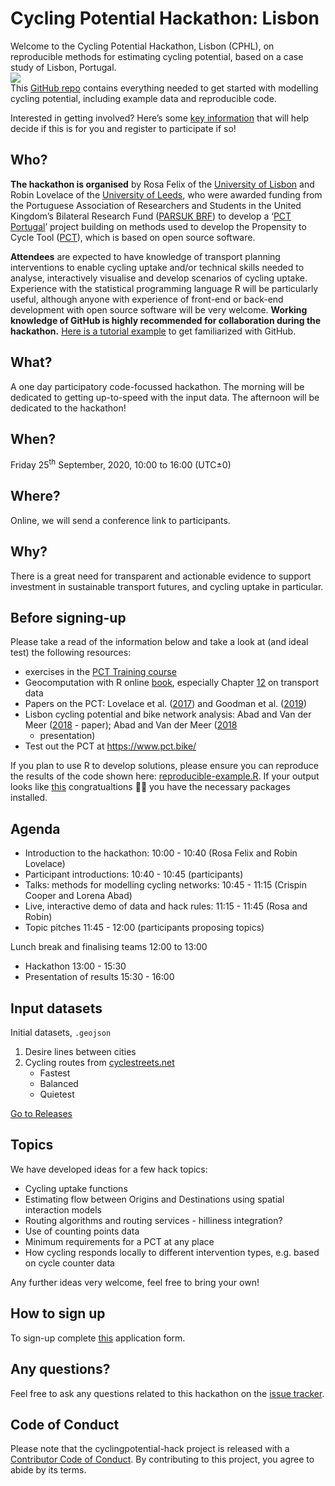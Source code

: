 
<!-- README.md is generated from README.Rmd. Please edit that file -->

# Cycling Potential Hackathon: Lisbon

<!-- badges: start -->

<!-- badges: end -->

Welcome to the Cycling Potential Hackathon, Lisbon (CPHL), on
reproducible methods for estimating cycling potential, based on a case
study of Lisbon, Portugal.  
![](https://user-images.githubusercontent.com/1825120/87960376-21e40a00-caac-11ea-8103-5948dfcd3a25.jpg)  
This [GitHub repo](https://github.com/U-Shift/cyclingpotential-hack)
contains everything needed to get started with modelling cycling
potential, including example data and reproducible code.

Interested in getting involved? Here’s some [key
information](https://en.wikipedia.org/wiki/Five_Ws) that will help
decide if this is for you and register to participate if so\!

## Who?

**The hackathon is organised** by Rosa Felix of the [University of
Lisbon](http://ushift.tecnico.ulisboa.pt/team-rosa-felix/) and Robin
Lovelace of the [University of
Leeds](https://environment.leeds.ac.uk/transport/staff/953/dr-robin-lovelace),
who were awarded funding from the Portuguese Association of Researchers
and Students in the United Kingdom’s Bilateral Research Fund ([PARSUK
BRF](https://en.parsuk.pt/brf)) to develop a ‘[PCT
Portugal](http://ushift.tecnico.ulisboa.pt/pct-portugal/)’ project
building on methods used to develop the Propensity to Cycle Tool
([PCT](https://www.pct.bike/)), which is based on open source software.

**Attendees** are expected to have knowledge of transport planning
interventions to enable cycling uptake and/or technical skills needed to
analyse, interactively visualise and develop scenarios of cycling
uptake. Experience with the statistical programming language R will be
particularly useful, although anyone with experience of front-end or
back-end development with open source software will be very welcome.
**Working knowledge of GitHub is highly recommended for collaboration
during the hackathon.** [Here is a tutorial
example](https://www.youtube.com/watch?v=iv8rSLsi1xo) to get
familiarized with GitHub.

## What?

A one day participatory code-focussed hackathon. The morning will be
dedicated to getting up-to-speed with the input data. The afternoon will
be dedicated to the hackathon\!

## When?

Friday 25<sup>th</sup> September, 2020, 10:00 to 16:00 (UTC±0)

## Where?

Online, we will send a conference link to participants.

## Why?

There is a great need for transparent and actionable evidence to support
investment in sustainable transport futures, and cycling uptake in
particular.

## Before signing-up

Please take a read of the information below and take a look at (and
ideal test) the following resources:

  - exercises in the [PCT Training
    course](https://itsleeds.github.io/pct/articles/pct_training.html)
  - Geocomputation with R online
    [book](https://geocompr.robinlovelace.net/), especially Chapter
    [12](https://geocompr.robinlovelace.net/transport.html) on transport
    data
  - Papers on the PCT: Lovelace et
    al. ([2017](https://doi.org/10.5198/jtlu.2016.862)) and Goodman et
    al. ([2019](https://doi.org/10.1016/j.jth.2019.01.008))
  - Lisbon cycling potential and bike network analysis: Abad and Van der
    Meer ([2018](https://doi.org/10.3390/info9110287) - paper); Abad and
    Van der Meer
    ([2018](https://github.com/GeoTecINIT/OpenData4OpenCities/blob/master/Presentations/AGILE_2018_Presentation_Abad-vdMeer.pdf)
    - presentation)  
  - Test out the PCT at <https://www.pct.bike/>

If you plan to use R to develop solutions, please ensure you can
reproduce the results of the code shown here:
[reproducible-example.R](https://github.com/U-Shift/cyclingpotential-hack/blob/master/code/reproducible-example.R).
If your output looks like
[this](https://github.com/U-Shift/cyclingpotential-hack/blob/master/reproducible-example.md)
congratualtions :tada:🎉 you have the necessary packages installed.

## Agenda

  - Introduction to the hackathon: 10:00 - 10:40 (Rosa Felix and Robin
    Lovelace)
    <!-- How we started the collaboration, why Lisbon, aims (importance of free, open and participatory solutions) -->
    <!-- Robin on the methods and software underlying the PCT. -->
  - Participant introductions: 10:40 - 10:45 (participants)
  - Talks: methods for modelling cycling networks: 10:45 - 11:15
    (Crispin Cooper and Lorena Abad)
    <!-- Crispin to talk about approaches for modelling active transport -->
    <!-- Lorena to talk about cycle network analysis in R -->
  - Live, interactive demo of data and hack rules: 11:15 - 11:45 (Rosa
    and Robin)
  - Topic pitches 11:45 - 12:00 (participants proposing topics)

Lunch break and finalising teams 12:00 to 13:00

  - Hackathon 13:00 - 15:30
  - Presentation of results 15:30 - 16:00
    <!-- ? someone to assess / 'most creative', best technicallay? -->

## Input datasets

Initial datasets, `.geojson`

1.  Desire lines between cities  
2.  Cycling routes from [cyclestreets.net](cyclestreets.net)
      - Fastest  
      - Balanced  
      - Quietest

[Go to
Releases](https://github.com/U-Shift/cyclingpotential-hack/releases/)

## Topics

We have developed ideas for a few hack topics:

  - Cycling uptake functions  
  - Estimating flow between Origins and Destinations using spatial
    interaction models  
  - Routing algorithms and routing services - hilliness integration?  
  - Use of counting points data  
  - Minimum requirements for a PCT at any place
  - How cycling responds locally to different intervention types,
    e.g. based on cycle counter data

Any further ideas very welcome, feel free to bring your own\!

## How to sign up

To sign-up complete
[this](https://ushift.tecnico.ulisboa.pt/~ushift.daemon/limesurvey/629464)
application form.

## Any questions?

Feel free to ask any questions related to this hackathon on the [issue
tracker](https://github.com/U-Shift/cyclingpotential-hack/issues).

## Code of Conduct

Please note that the cyclingpotential-hack project is released with a
[Contributor Code of
Conduct](https://contributor-covenant.org/version/2/0/CODE_OF_CONDUCT.html).
By contributing to this project, you agree to abide by its terms.
